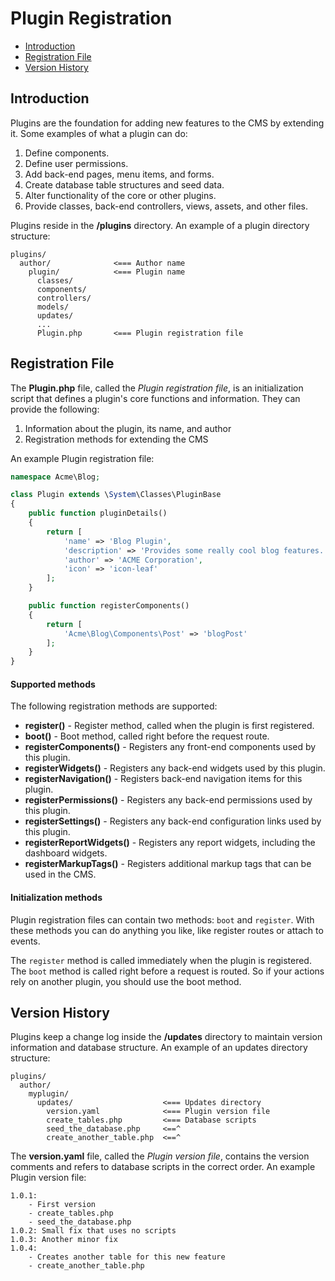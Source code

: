 # Plugin Registration

- [Introduction](#introduction)
- [Registration File](#registration-file)
- [Version History](#version-history)

<a name="introduction"></a>
## Introduction

Plugins are the foundation for adding new features to the CMS by extending it. Some examples of what a plugin can do:

1. Define components.
2. Define user permissions.
3. Add back-end pages, menu items, and forms.
4. Create database table structures and seed data.
5. Alter functionality of the core or other plugins.
6. Provide classes, back-end controllers, views, assets, and other files.

Plugins reside in the **/plugins** directory. An example of a plugin directory structure:

```
plugins/
  author/              <=== Author name
    plugin/            <=== Plugin name
      classes/
      components/
      controllers/
      models/
      updates/
      ...
      Plugin.php       <=== Plugin registration file
```



<a name="registration-file"></a>
## Registration File

The **Plugin.php** file, called the *Plugin registration file*, is an initialization script that defines a plugin's core functions and information. They can provide the following:

1. Information about the plugin, its name, and author
2. Registration methods for extending the CMS

An example Plugin registration file:

```php
namespace Acme\Blog;

class Plugin extends \System\Classes\PluginBase
{
    public function pluginDetails()
    {
        return [
            'name' => 'Blog Plugin',
            'description' => 'Provides some really cool blog features.',
            'author' => 'ACME Corporation',
            'icon' => 'icon-leaf'
        ];
    }

    public function registerComponents()
    {
        return [
            'Acme\Blog\Components\Post' => 'blogPost'
        ];
    }
}
```

#### Supported methods

The following registration methods are supported:

- **register()** - Register method, called when the plugin is first registered.
- **boot()** - Boot method, called right before the request route.
- **registerComponents()** - Registers any front-end components used by this plugin.
- **registerWidgets()** - Registers any back-end widgets used by this plugin.
- **registerNavigation()** - Registers back-end navigation items for this plugin.
- **registerPermissions()** - Registers any back-end permissions used by this plugin.
- **registerSettings()** - Registers any back-end configuration links used by this plugin.
- **registerReportWidgets()** - Registers any report widgets, including the dashboard widgets.
- **registerMarkupTags()** - Registers additional markup tags that can be used in the CMS.

#### Initialization methods

Plugin registration files can contain two methods: `boot` and `register`. With these methods you can do anything you like, like register routes or attach to events.

The `register` method is called immediately when the plugin is registered. The `boot` method is called right before a request is routed. So if your actions rely on another plugin, you should use the boot method.



<a name="version-history"></a>
## Version History

Plugins keep a change log inside the **/updates** directory to maintain version information and database structure. An example of an updates directory structure:

```
plugins/
  author/
    myplugin/
      updates/                    <=== Updates directory
        version.yaml              <=== Plugin version file
        create_tables.php         <=== Database scripts
        seed_the_database.php     <==^
        create_another_table.php  <==^
```

The **version.yaml** file, called the *Plugin version file*, contains the version comments and refers to database scripts in the correct order.
An example Plugin version file:

```
1.0.1:
    - First version
    - create_tables.php
    - seed_the_database.php
1.0.2: Small fix that uses no scripts
1.0.3: Another minor fix
1.0.4:
    - Creates another table for this new feature
    - create_another_table.php
```
